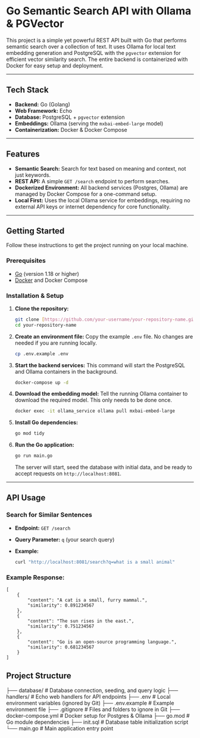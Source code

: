 # Go Semantic Search API with Ollama & PGVector

This project is a simple yet powerful REST API built with Go that performs semantic search over a collection of text. It uses Ollama for local text embedding generation and PostgreSQL with the `pgvector` extension for efficient vector similarity search. The entire backend is containerized with Docker for easy setup and deployment.

---
## Tech Stack

- **Backend:** Go (Golang)
- **Web Framework:** Echo
- **Database:** PostgreSQL + `pgvector` extension
- **Embeddings:** Ollama (serving the `mxbai-embed-large` model)
- **Containerization:** Docker & Docker Compose

---
## Features

- **Semantic Search:** Search for text based on meaning and context, not just keywords.
- **REST API:** A simple `GET /search` endpoint to perform searches.
- **Dockerized Environment:** All backend services (Postgres, Ollama) are managed by Docker Compose for a one-command setup.
- **Local First:** Uses the local Ollama service for embeddings, requiring no external API keys or internet dependency for core functionality.

---
## Getting Started

Follow these instructions to get the project running on your local machine.

### Prerequisites

- [Go](https://go.dev/dl/) (version 1.18 or higher)
- [Docker](https://www.docker.com/products/docker-desktop/) and Docker Compose

### Installation & Setup

1.  **Clone the repository:**
    ```bash
    git clone [https://github.com/your-username/your-repository-name.git](https://github.com/your-username/your-repository-name.git)
    cd your-repository-name
    ```

2.  **Create an environment file:**
    Copy the example `.env` file. No changes are needed if you are running locally.
    ```bash
    cp .env.example .env
    ```

3.  **Start the backend services:**
    This command will start the PostgreSQL and Ollama containers in the background.
    ```bash
    docker-compose up -d
    ```

4.  **Download the embedding model:**
    Tell the running Ollama container to download the required model. This only needs to be done once.
    ```bash
    docker exec -it ollama_service ollama pull mxbai-embed-large
    ```

5.  **Install Go dependencies:**
    ```bash
    go mod tidy
    ```

6.  **Run the Go application:**
    ```bash
    go run main.go
    ```
    The server will start, seed the database with initial data, and be ready to accept requests on `http://localhost:8081`.

---
## API Usage

### Search for Similar Sentences

- **Endpoint:** `GET /search`
- **Query Parameter:** `q` (your search query)
- **Example:**

  ```bash
  curl "http://localhost:8081/search?q=what is a small animal"

### Example Response:

```
[
    {
        "content": "A cat is a small, furry mammal.",
        "similarity": 0.891234567
    },
    {
        "content": "The sun rises in the east.",
        "similarity": 0.751234567
    },
    {
        "content": "Go is an open-source programming language.",
        "similarity": 0.681234567
    }
]
```


## Project Structure

├── database/               # Database connection, seeding, and query logic
├── handlers/               # Echo web handlers for API endpoints
├── .env                    # Local environment variables (ignored by Git)
├── .env.example            # Example environment file
├── .gitignore              # Files and folders to ignore in Git
├── docker-compose.yml      # Docker setup for Postgres & Ollama
├── go.mod                  # Go module dependencies
├── init.sql                # Database table initialization script
└── main.go                 # Main application entry point
